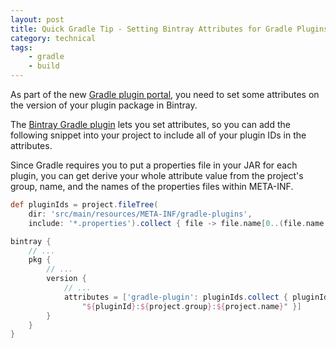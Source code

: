 ```yaml
---
layout: post
title: Quick Gradle Tip - Setting Bintray Attributes for Gradle Plugins
category: technical
tags:
    - gradle
    - build
---
```

As part of the new [Gradle plugin portal](http://plugins.gradle.org), you need to set some attributes on the version of your plugin package in Bintray.

The [Bintray Gradle plugin](https://github.com/bintray/gradle-bintray-plugin) lets you set attributes, so you can add the following snippet into your project to include all of your plugin IDs in the attributes.

Since Gradle requires you to put a properties file in your JAR for each plugin, you can get derive your whole attribute value from the project's group, name, and the names of the properties files within META-INF.

```groovy
def pluginIds = project.fileTree(
    dir: 'src/main/resources/META-INF/gradle-plugins',
    include: '*.properties').collect { file -> file.name[0..(file.name.lastIndexOf('.') - 1)] }

bintray {
    // ...
    pkg {
        // ...
        version {
            // ...
            attributes = ['gradle-plugin': pluginIds.collect { pluginId ->
                "${pluginId}:${project.group}:${project.name}" }]
        }
    }
}
```
